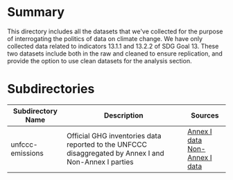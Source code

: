 # Summary

This directory includes all the datasets that we've collected for the purpose of interrogating the politics of data on climate change. We have only collected data related to indicators 13.1.1 and 13.2.2 of SDG Goal 13. These two datasets include both in the raw and cleaned to ensure replication, and provide the option to use clean datasets for the analysis section.

# Subdirectories

| Subdirectory Name            | Description                  | Sources                |
|------------------------------|------------------------------|------------------------|
| unfccc-emissions             | Official GHG inventories data reported to the UNFCCC disaggregated by Annex I and Non-Annex I parties | [Annex I data](https://di.unfccc.int/flex_annex1) <br /> [Non-Annex I data](https://di.unfccc.int/flex_non_annex1)|
